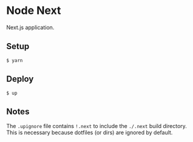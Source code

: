 
# Node Next

Next.js application.

## Setup

```
$ yarn
```

## Deploy

```
$ up
```

## Notes

The `.upignore` file contains `!.next` to include the `./.next` build directory. This is necessary because dotfiles (or dirs) are ignored by default.
